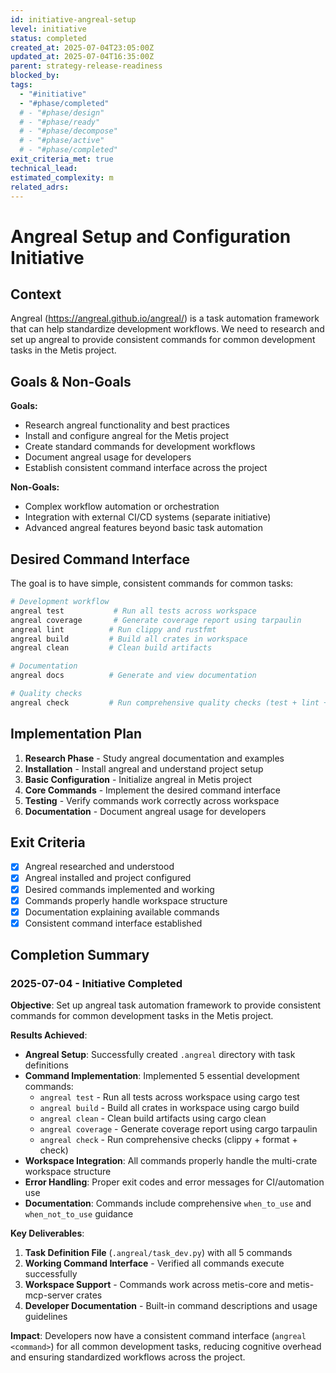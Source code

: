 ```yaml
---
id: initiative-angreal-setup
level: initiative
status: completed
created_at: 2025-07-04T23:05:00Z
updated_at: 2025-07-04T16:35:00Z
parent: strategy-release-readiness
blocked_by: 
tags:
  - "#initiative"
  - "#phase/completed"
  # - "#phase/design"
  # - "#phase/ready"
  # - "#phase/decompose"
  # - "#phase/active"
  # - "#phase/completed"
exit_criteria_met: true
technical_lead: 
estimated_complexity: m
related_adrs: 
---
```


# Angreal Setup and Configuration Initiative

## Context

Angreal (https://angreal.github.io/angreal/) is a task automation framework that can help standardize development workflows. We need to research and set up angreal to provide consistent commands for common development tasks in the Metis project.

## Goals & Non-Goals

**Goals:**
- Research angreal functionality and best practices
- Install and configure angreal for the Metis project
- Create standard commands for development workflows
- Document angreal usage for developers
- Establish consistent command interface across the project

**Non-Goals:**
- Complex workflow automation or orchestration
- Integration with external CI/CD systems (separate initiative)
- Advanced angreal features beyond basic task automation

## Desired Command Interface

The goal is to have simple, consistent commands for common tasks:

```bash
# Development workflow
angreal test           # Run all tests across workspace
angreal coverage       # Generate coverage report using tarpaulin
angreal lint          # Run clippy and rustfmt
angreal build         # Build all crates in workspace
angreal clean         # Clean build artifacts

# Documentation
angreal docs          # Generate and view documentation

# Quality checks
angreal check         # Run comprehensive quality checks (test + lint + build)
```

## Implementation Plan

1. **Research Phase** - Study angreal documentation and examples
2. **Installation** - Install angreal and understand project setup
3. **Basic Configuration** - Initialize angreal in Metis project
4. **Core Commands** - Implement the desired command interface
5. **Testing** - Verify commands work correctly across workspace
6. **Documentation** - Document angreal usage for developers

## Exit Criteria

- [x] Angreal researched and understood
- [x] Angreal installed and project configured
- [x] Desired commands implemented and working
- [x] Commands properly handle workspace structure
- [x] Documentation explaining available commands
- [x] Consistent command interface established

## Completion Summary

### 2025-07-04 - Initiative Completed

**Objective**: Set up angreal task automation framework to provide consistent commands for common development tasks in the Metis project.

**Results Achieved**:
- **Angreal Setup**: Successfully created `.angreal` directory with task definitions
- **Command Implementation**: Implemented 5 essential development commands:
  - `angreal test` - Run all tests across workspace using cargo test
  - `angreal build` - Build all crates in workspace using cargo build
  - `angreal clean` - Clean build artifacts using cargo clean
  - `angreal coverage` - Generate coverage report using cargo tarpaulin
  - `angreal check` - Run comprehensive checks (clippy + format + check)
- **Workspace Integration**: All commands properly handle the multi-crate workspace structure
- **Error Handling**: Proper exit codes and error messages for CI/automation use
- **Documentation**: Commands include comprehensive `when_to_use` and `when_not_to_use` guidance

**Key Deliverables**:
1. **Task Definition File** (`.angreal/task_dev.py`) with all 5 commands
2. **Working Command Interface** - Verified all commands execute successfully
3. **Workspace Support** - Commands work across metis-core and metis-mcp-server crates
4. **Developer Documentation** - Built-in command descriptions and usage guidelines

**Impact**: Developers now have a consistent command interface (`angreal <command>`) for all common development tasks, reducing cognitive overhead and ensuring standardized workflows across the project.